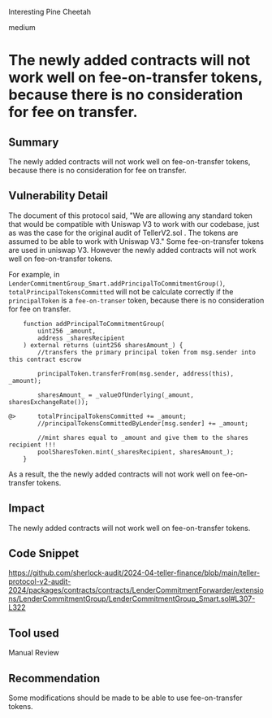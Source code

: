 Interesting Pine Cheetah

medium

# The newly added contracts will not work well on fee-on-transfer tokens, because there is no consideration for fee on transfer.

## Summary

The newly added contracts will not work well on fee-on-transfer tokens, because there is no consideration for fee on transfer.

## Vulnerability Detail

The document of this protocol said, "We are allowing any standard token that would be compatible with Uniswap V3 to work with our codebase, just as was the case for the original audit of TellerV2.sol . The tokens are assumed to be able to work with Uniswap V3." Some fee-on-transfer tokens are used in uniswap V3. However the newly added contracts will not work well on fee-on-transfer tokens.

For example, in `LenderCommitmentGroup_Smart.addPrincipalToCommitmentGroup()`, `totalPrincipalTokensCommitted` will not be calculate correctly if the `principalToken` is a `fee-on-transer` token, because there is no consideration for fee on transfer.

```solidity
    function addPrincipalToCommitmentGroup(
        uint256 _amount,
        address _sharesRecipient
    ) external returns (uint256 sharesAmount_) {
        //transfers the primary principal token from msg.sender into this contract escrow
        
        principalToken.transferFrom(msg.sender, address(this), _amount);

        sharesAmount_ = _valueOfUnderlying(_amount, sharesExchangeRate());

@>      totalPrincipalTokensCommitted += _amount;
        //principalTokensCommittedByLender[msg.sender] += _amount;

        //mint shares equal to _amount and give them to the shares recipient !!!
        poolSharesToken.mint(_sharesRecipient, sharesAmount_);
    }
```

As a result, the the newly added contracts will not work well on fee-on-transfer tokens.

## Impact

The newly added contracts will not work well on fee-on-transfer tokens.

## Code Snippet

https://github.com/sherlock-audit/2024-04-teller-finance/blob/main/teller-protocol-v2-audit-2024/packages/contracts/contracts/LenderCommitmentForwarder/extensions/LenderCommitmentGroup/LenderCommitmentGroup_Smart.sol#L307-L322

## Tool used

Manual Review

## Recommendation

Some modifications should be made to be able to use fee-on-transfer tokens.